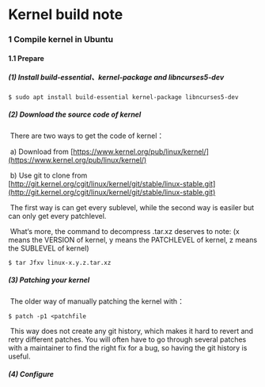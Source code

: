 # Kernel build note

### 1 Compile kernel in Ubuntu

#### 1.1 Prepare

##### (1) Install build-essential、kernel-package and libncurses5-dev

```shell
$ sudo apt install build-essential kernel-package libncurses5-dev
```

##### (2) Download the source code of kernel

​	There are two ways to get the code of kernel：

​	a) Download from [https://www.kernel.org/pub/linux/kernel/](https://www.kernel.org/pub/linux/kernel/)

​	b) Use git to clone from [http://git.kernel.org/cgit/linux/kernel/git/stable/linux-stable.git](http://git.kernel.org/cgit/linux/kernel/git/stable/linux-stable.git)

​	The first way is can get every sublevel, while the second way is easiler but can only get every patchlevel.

​	What‘s more, the command to decompress .tar.xz deserves to note: (x means the VERSION of kernel, y means the PATCHLEVEL of kernel, z means the SUBLEVEL of kernel)

```shell
$ tar Jfxv linux-x.y.z.tar.xz
```

##### (3) Patching your kernel

​	The older way of manually patching the kernel with：

```shell
$ patch -p1 <patchfile
```

​	This way does not create any git history, which makes it hard to revert and retry different patches. You will often have to go through several patches with a maintainer to find the right fix for a bug, so having the git history is useful.

##### (4) Configure

​	

